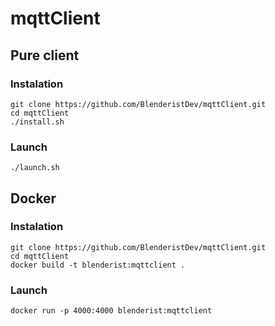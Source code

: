 # mqttClient

## Pure client
### Instalation
```
git clone https://github.com/BlenderistDev/mqttClient.git
cd mqttClient
./install.sh
```
### Launch
```
./launch.sh
```

## Docker
### Instalation
```
git clone https://github.com/BlenderistDev/mqttClient.git
cd mqttClient
docker build -t blenderist:mqttclient .
```
### Launch
```
docker run -p 4000:4000 blenderist:mqttclient
```
